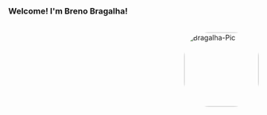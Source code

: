 ### Welcome! I'm Breno Bragalha!
<div style="display: inline_block"><br>
  <img align="right" alt="Bragalha-Pic" height="150" style="border-radius:50px;" src="http://90s90s90s.tumblr.com/post/51313200676">
</div>
